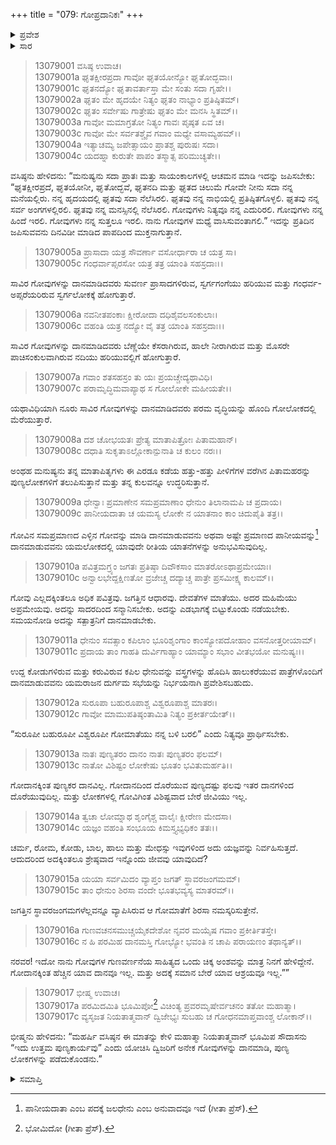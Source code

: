 +++
title = "079: ಗೋಪ್ರದಾನಿಕಃ"
+++

<details><summary>ಪ್ರವೇಶ</summary>


।।   ಓಂ ಓಂ ನಮೋ ನಾರಾಯಣಾಯ।।   ಶ್ರೀ ವೇದವ್ಯಾಸಾಯ ನಮಃ ।।

ಶ್ರೀ ಕೃಷ್ಣದ್ವೈಪಾಯನ ವೇದವ್ಯಾಸ ವಿರಚಿತ  

**ಶ್ರೀ ಮಹಾಭಾರತ**

**ಅನುಶಾಸನ ಪರ್ವ**

**ದಾನಧರ್ಮ ಪರ್ವ**

**ಅಧ್ಯಾಯ 79**


</details>

<details><summary>ಸಾರ</summary>

ಗೋ ಮತ್ತು ಗೋದಾನದ ಮಹತ್ವ (1-17).


</details>


> 13079001 ವಸಿಷ್ಠ ಉವಾಚ।   
13079001a ಘೃತಕ್ಷೀರಪ್ರದಾ ಗಾವೋ ಘೃತಯೋನ್ಯೋ ಘೃತೋದ್ಭವಾಃ।  
13079001c ಘೃತನದ್ಯೋ ಘೃತಾವರ್ತಾಸ್ತಾ ಮೇ ಸಂತು ಸದಾ ಗೃಹೇ।।  
13079002a ಘೃತಂ ಮೇ ಹೃದಯೇ ನಿತ್ಯಂ ಘೃತಂ ನಾಭ್ಯಾಂ ಪ್ರತಿಷ್ಠಿತಮ್।  
13079002c ಘೃತಂ ಸರ್ವೇಷು ಗಾತ್ರೇಷು ಘೃತಂ ಮೇ ಮನಸಿ ಸ್ಥಿತಮ್।।  
13079003a ಗಾವೋ ಮಮಾಗ್ರತೋ ನಿತ್ಯಂ ಗಾವಃ ಪೃಷ್ಠತ ಏವ ಚ।  
13079003c ಗಾವೋ ಮೇ ಸರ್ವತಶ್ಚೈವ ಗವಾಂ ಮಧ್ಯೇ ವಸಾಮ್ಯಹಮ್।।  
13079004a ಇತ್ಯಾಚಮ್ಯ ಜಪೇತ್ಸಾಯಂ ಪ್ರಾತಶ್ಚ ಪುರುಷಃ ಸದಾ।  
13079004c ಯದಹ್ನಾ ಕುರುತೇ ಪಾಪಂ ತಸ್ಮಾತ್ಸ ಪರಿಮುಚ್ಯತೇ।।

ವಸಿಷ್ಠನು ಹೇಳಿದನು: “ಮನುಷ್ಯನು ಸದಾ ಪ್ರಾತಃ ಮತ್ತು ಸಾಯಂಕಾಲಗಳಲ್ಲಿ ಆಚಮನ ಮಾಡಿ ಇದನ್ನು ಜಪಿಸಬೇಕು: “ಘೃತಕ್ಷೀರಪ್ರದೆ, ಘೃತಯೋನೀ, ಘೃತೋದ್ಭವೆ, ಘೃತನದಿ ಮತ್ತು ಘೃತದ ಚಿಲುಮೆ ಗೋವೇ ನೀನು ಸದಾ ನನ್ನ ಮನೆಯಲ್ಲಿರು. ನನ್ನ ಹೃದಯದಲ್ಲಿ ಘೃತವು ಸದಾ ನೆಲೆಸಿರಲಿ. ಘೃತವು ನನ್ನ ನಾಭಿಯಲ್ಲಿ ಪ್ರತಿಷ್ಠಿತಗೊಳ್ಳಲಿ. ಘೃತವು ನನ್ನ ಸರ್ವ ಅಂಗಗಳಲ್ಲಿರಲಿ. ಘೃತವು ನನ್ನ ಮನಸ್ಸಿನಲ್ಲಿ ನೆಲೆಸಿರಲಿ. ಗೋವುಗಳು ನಿತ್ಯವೂ ನನ್ನ ಎದುರಿರಲಿ. ಗೋವುಗಳು ನನ್ನ ಹಿಂದೆ ಇರಲಿ. ಗೋವುಗಳು ನನ್ನ ಸುತ್ತಲೂ ಇರಲಿ. ನಾನು ಗೋವುಗಳ ಮಧ್ಯೆ ವಾಸಿಸುವಂತಾಗಲಿ.” ಇದನ್ನು ಪ್ರತಿದಿನ ಜಪಿಸುವವನು ದಿನವಿಡೀ ಮಾಡಿದ ಪಾಪದಿಂದ ಮುಕ್ತನಾಗುತ್ತಾನೆ.

> 13079005a ಪ್ರಾಸಾದಾ ಯತ್ರ ಸೌವರ್ಣಾ ವಸೋರ್ಧಾರಾ ಚ ಯತ್ರ ಸಾ।  
13079005c ಗಂಧರ್ವಾಪ್ಸರಸೋ ಯತ್ರ ತತ್ರ ಯಾಂತಿ ಸಹಸ್ರದಾಃ।।

ಸಾವಿರ ಗೋವುಗಳನ್ನು ದಾನಮಾಡಿದವರು ಸುವರ್ಣ ಪ್ರಾಸಾದಗಳಿರುವ, ಸ್ವರ್ಗಗಂಗೆಯು ಹರಿಯುವ ಮತ್ತು ಗಂಧರ್ವ-ಅಪ್ಸರೆಯರಿರುವ ಸ್ವರ್ಗಲೋಕಕ್ಕೆ ಹೋಗುತ್ತಾರೆ.

> 13079006a ನವನೀತಪಂಕಾಃ ಕ್ಷೀರೋದಾ ದಧಿಶೈವಲಸಂಕುಲಾಃ।  
13079006c ವಹಂತಿ ಯತ್ರ ನದ್ಯೋ ವೈ ತತ್ರ ಯಾಂತಿ ಸಹಸ್ರದಾಃ।।

ಸಾವಿರ ಗೋವುಗಳನ್ನು ದಾನಮಾಡಿದವರು ಬೆಣ್ಣೆಯೇ ಕೆಸರಾಗಿರುವ, ಹಾಲೇ ನೀರಾಗಿರುವ ಮತ್ತು ಮೊಸರೇ ಪಾಚಿಸಂಕುಲವಾಗಿರುವ ನದಿಯು ಹರಿಯುವಲ್ಲಿಗೆ ಹೋಗುತ್ತಾರೆ.

> 13079007a ಗವಾಂ ಶತಸಹಸ್ರಂ ತು ಯಃ ಪ್ರಯಚ್ಚೇದ್ಯಥಾವಿಧಿ।  
13079007c ಪರಾಮೃದ್ಧಿಮವಾಪ್ಯಾಥ ಸ ಗೋಲೋಕೇ ಮಹೀಯತೇ।।

ಯಥಾವಿಧಿಯಾಗಿ ನೂರು ಸಾವಿರ ಗೋವುಗಳನ್ನು ದಾನಮಾಡಿದವರು ಪರಮ ವೃದ್ಧಿಯನ್ನು ಹೊಂದಿ ಗೋಲೋಕದಲ್ಲಿ ಮೆರೆಯುತ್ತಾರೆ.

> 13079008a ದಶ ಚೋಭಯತಃ ಪ್ರೇತ್ಯ ಮಾತಾಪಿತ್ರೋಃ ಪಿತಾಮಹಾನ್।  
13079008c ದಧಾತಿ ಸುಕೃತಾಽಲ್ಲೋಕಾನ್ಪುನಾತಿ ಚ ಕುಲಂ ನರಃ।।

ಅಂಥಹ ಮನುಷ್ಯನು ತನ್ನ ಮಾತಾಪಿತೃಗಳು ಈ ಎರಡೂ ಕಡೆಯ ಹತ್ತು-ಹತ್ತು ಪೀಳಿಗೆಗಳ ವರೆಗಿನ ಪಿತಾಮಹರನ್ನು ಪುಣ್ಯಲೋಕಗಳಿಗೆ ತಲುಪಿಸುತ್ತಾನೆ ಮತ್ತು ತನ್ನ ಕುಲವನ್ನೂ ಉದ್ಧರಿಸುತ್ತಾನೆ.

> 13079009a ಧೇನ್ವಾಃ ಪ್ರಮಾಣೇನ ಸಮಪ್ರಮಾಣಾಂ
     ಧೇನುಂ ತಿಲಾನಾಮಪಿ ಚ ಪ್ರದಾಯ।  
> 13079009c ಪಾನೀಯದಾತಾ ಚ ಯಮಸ್ಯ ಲೋಕೇ
     ನ ಯಾತನಾಂ ಕಾಂ ಚಿದುಪೈತಿ ತತ್ರ।।  

ಗೋವಿನ ಸಮಪ್ರಮಾಣದ ಎಳ್ಳಿನ ಗೋವನ್ನು ಮಾಡಿ ದಾನಮಾಡುವವನು ಅಥವಾ ಅಷ್ಟೇ ಪ್ರಮಾಣದ ಪಾನೀಯವನ್ನು[^1] ದಾನಮಾಡುವವನು ಯಮಲೋಕದಲ್ಲಿ ಯಾವುದೇ ರೀತಿಯ ಯಾತನೆಗಳನ್ನು ಅನುಭವಿಸುವುದಿಲ್ಲ.

> 13079010a ಪವಿತ್ರಮಗ್ರ್ಯಂ ಜಗತಃ ಪ್ರತಿಷ್ಠಾ
     ದಿವೌಕಸಾಂ ಮಾತರೋಽಥಾಪ್ರಮೇಯಾಃ।  
> 13079010c ಅನ್ವಾಲಭೇದ್ದಕ್ಷಿಣತೋ ವ್ರಜೇಚ್ಚ
     ದದ್ಯಾಚ್ಚ ಪಾತ್ರೇ ಪ್ರಸಮೀಕ್ಷ್ಯ ಕಾಲಮ್।।  

ಗೋವು ಎಲ್ಲದಕ್ಕಿಂತಲೂ ಅಧಿಕ ಪವಿತ್ರವು. ಜಗತ್ತಿನ ಆಧಾರವು. ದೇವತೆಗಳ ಮಾತೆಯು. ಅದರ ಮಹಿಮೆಯು ಅಪ್ರಮೇಯವು. ಅದನ್ನು ಸಾದರದಿಂದ ಸನ್ಮಾನಿಸಬೇಕು. ಅದನ್ನು ಎಡಭಾಗಕ್ಕೆ ಬಿಟ್ಟುಕೊಂಡು ನಡೆಯಬೇಕು. ಸಮಯನೋಡಿ ಅದನ್ನು ಸತ್ಪಾತ್ರನಿಗೆ ದಾನಮಾಡಬೇಕು.

> 13079011a ಧೇನುಂ ಸವತ್ಸಾಂ ಕಪಿಲಾಂ ಭೂರಿಶೃಂಗಾಂ
     ಕಾಂಸ್ಯೋಪದೋಹಾಂ ವಸನೋತ್ತರೀಯಾಮ್।  
> 13079011c ಪ್ರದಾಯ ತಾಂ ಗಾಹತಿ ದುರ್ವಿಗಾಹ್ಯಾಂ
     ಯಾಮ್ಯಾಂ ಸಭಾಂ ವೀತಭಯೋ ಮನುಷ್ಯಃ।।  

ಉದ್ದ ಕೋಡುಗಳಿರುವ ಮತ್ತು ಕರುವಿರುವ ಕಪಿಲ ಧೇನುವನ್ನು ವಸ್ತ್ರಗಳನ್ನು ಹೊದಿಸಿ ಹಾಲುಕರೆಯುವ ಪಾತ್ರೆಗಳೊಂದಿಗೆ ದಾನಮಾಡುವವನು ಯಮರಾಜನ ದುರ್ಗಮ ಸಭೆಯನ್ನು ನಿರ್ಭಯನಾಗಿ ಪ್ರವೇಶಿಸಬಹುದು.

> 13079012a ಸುರೂಪಾ ಬಹುರೂಪಾಶ್ಚ ವಿಶ್ವರೂಪಾಶ್ಚ ಮಾತರಃ।  
13079012c ಗಾವೋ ಮಾಮುಪತಿಷ್ಠಂತಾಮಿತಿ ನಿತ್ಯಂ ಪ್ರಕೀರ್ತಯೇತ್।।

“ಸುರೂಪೀ ಬಹುರೂಪೀ ವಿಶ್ವರೂಪೀ ಗೋಮಾತೆಯು ನನ್ನ ಬಳಿ ಬರಲಿ” ಎಂದು ನಿತ್ಯವೂ ಪ್ರಾರ್ಥಿಸಬೇಕು.

> 13079013a ನಾತಃ ಪುಣ್ಯತರಂ ದಾನಂ ನಾತಃ ಪುಣ್ಯತರಂ ಫಲಮ್।  
13079013c ನಾತೋ ವಿಶಿಷ್ಟಂ ಲೋಕೇಷು ಭೂತಂ ಭವಿತುಮರ್ಹತಿ।।

ಗೋದಾನಕ್ಕಿಂತ ಪುಣ್ಯಕರ ದಾನವಿಲ್ಲ. ಗೋದಾನದಿಂದ ದೊರೆಯುವ ಪುಣ್ಯದಷ್ಟು ಫಲವು ಇತರ ದಾನಗಳಿಂದ ದೊರೆಯುವುದಿಲ್ಲ. ಮತ್ತು ಲೋಕಗಳಲ್ಲಿ ಗೋವಿಗಿಂತ ವಿಶಿಷ್ಟವಾದ ಬೇರೆ ಜೀವಿಯು ಇಲ್ಲ.

> 13079014a ತ್ವಚಾ ಲೋಮ್ನಾಥ ಶೃಂಗೈಶ್ಚ ವಾಲೈಃ ಕ್ಷೀರೇಣ ಮೇದಸಾ।  
13079014c ಯಜ್ಞಂ ವಹಂತಿ ಸಂಭೂಯ ಕಿಮಸ್ತ್ಯಭ್ಯಧಿಕಂ ತತಃ।।

ಚರ್ಮ, ರೋಮ, ಕೋಡು, ಬಾಲ, ಹಾಲು ಮತ್ತು ಮೇಧಸ್ಸು ಇವುಗಳಿಂದ ಅದು ಯಜ್ಞವನ್ನು ನಿರ್ವಹಿಸುತ್ತದೆ. ಆದುದರಿಂದ ಅದಕ್ಕಿಂತಲೂ ಶ್ರೇಷ್ಠವಾದ ಇನ್ನೊಂದು ಜೀವವು ಯಾವುದಿದೆ?

> 13079015a ಯಯಾ ಸರ್ವಮಿದಂ ವ್ಯಾಪ್ತಂ ಜಗತ್ ಸ್ಥಾವರಜಂಗಮಮ್।  
13079015c ತಾಂ ಧೇನುಂ ಶಿರಸಾ ವಂದೇ ಭೂತಭವ್ಯಸ್ಯ ಮಾತರಮ್।।

ಜಗತ್ತಿನ ಸ್ಥಾವರಜಂಗಮಗಳೆಲ್ಲವನ್ನೂ ವ್ಯಾಪಿಸಿರುವ ಆ ಗೋಮಾತೆಗೆ ಶಿರಸಾ ನಮಸ್ಕರಿಸುತ್ತೇನೆ.

> 13079016a ಗುಣವಚನಸಮುಚ್ಚಯೈಕದೇಶೋ
     ನೃವರ ಮಯೈಷ ಗವಾಂ ಪ್ರಕೀರ್ತಿತಸ್ತೇ।  
> 13079016c ನ ಹಿ ಪರಮಿಹ ದಾನಮಸ್ತಿ ಗೋಭ್ಯೋ
     ಭವಂತಿ ನ ಚಾಪಿ ಪರಾಯಣಂ ತಥಾನ್ಯತ್।।  

ನರವರ! ಇದೋ ನಾನು ಗೋವುಗಳ ಗುಣವರ್ಣನೆಯ ಸಾಹಿತ್ಯದ ಒಂದು ಚಿಕ್ಕ ಅಂಶವನ್ನು ಮಾತ್ರ ನಿನಗೆ ಹೇಳಿದ್ದೇನೆ. ಗೋದಾನಕ್ಕಿಂತ ಹೆಚ್ಚಿನ ಯಾವ ದಾನವೂ ಇಲ್ಲ. ಮತ್ತು ಅದಕ್ಕೆ ಸಮಾನ ಬೇರೆ ಯಾವ ಆಶ್ರಯವೂ ಇಲ್ಲ.””

> 13079017 ಭೀಷ್ಮ ಉವಾಚ।   
13079017a ಪರಮಿದಮಿತಿ ಭೂಮಿಪೋ[^2] ವಿಚಿಂತ್ಯ
     ಪ್ರವರಮೃಷೇರ್ವಚನಂ ತತೋ ಮಹಾತ್ಮಾ।  
> 13079017c ವ್ಯಸೃಜತ ನಿಯತಾತ್ಮವಾನ್ ದ್ವಿಜೇಭ್ಯಃ
     ಸುಬಹು ಚ ಗೋಧನಮಾಪ್ತವಾಂಶ್ಚ ಲೋಕಾನ್।।  

ಭೀಷ್ಮನು ಹೇಳಿದನು: “ಮಹರ್ಷಿ ವಸಿಷ್ಠನ ಈ ಮಾತನ್ನು ಕೇಳಿ ಮಹಾತ್ಮಾ ನಿಯತಾತ್ಮವಾನ್ ಭೂಮಿಪ ಸೌದಾಸನು “ಇದು ಉತ್ತಮ ಪುಣ್ಯಕಾರ್ಯವು” ಎಂದು ಯೋಚಿಸಿ ದ್ವಿಜರಿಗೆ ಅನೇಕ ಗೋವುಗಳನ್ನು ದಾನಮಾಡಿ, ಪುಣ್ಯ ಲೋಕಗಳನ್ನು ಪಡೆದುಕೊಂಡನು.”


<details><summary>ಸಮಾಪ್ತಿ</summary>

ಇತಿ ಶ್ರೀಮಹಾಭಾರತೇ ಅನುಶಾಸನ ಪರ್ವಣಿ ದಾನಧರ್ಮ ಪರ್ವಣಿ ಗೋಪ್ರದಾನಿಕೇ ಏಕೋನಾಶೀತಿತಮೋಽಧ್ಯಾಯಃ।।  
ಇದು ಶ್ರೀಮಹಾಭಾರತದಲ್ಲಿ ಅನುಶಾಸನ ಪರ್ವದಲ್ಲಿ ದಾನಧರ್ಮ ಪರ್ವದಲ್ಲಿ ಗೋಪ್ರದಾನಿಕ ಎನ್ನುವ ಎಪ್ಪತ್ತೊಂಭತ್ತನೇ ಅಧ್ಯಾಯವು.



</details>

[^1]: ಪಾನೀಯದಾತಾ ಎಂಬ ಪದಕ್ಕೆ ಜಲಧೇನು ಎಂಬ ಅನುವಾದವೂ ಇದೆ (ಗೀತಾ ಪ್ರೆಸ್).

[^2]: ಭೋಮಿದೋ (ಗೀತಾ ಪ್ರೆಸ್).

